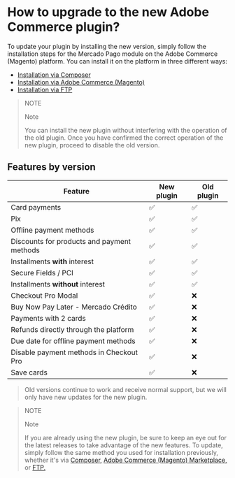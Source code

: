 # How to upgrade to the new Adobe Commerce plugin?

To update your plugin by installing the new version, simply follow the installation steps for the Mercado Pago module on the Adobe Commerce (Magento) platform. You can install it on the platform in three different ways:

 * [Installation via Composer](https://www.mercadopago.com.br/developers/en/docs/adobe-commerce/installation/composer)
 * [Installation via Adobe Commerce (Magento)](https://www.mercadopago.com.br/developers/en/docs/adobe-commerce/installation/magento-marketplace)
 * [Installation via FTP](https://www.mercadopago.com.br/developers/en/docs/adobe-commerce/installation/ftp)

> NOTE
>
> Note
>
> You can install the new plugin without interfering with the operation of the old plugin. Once you have confirmed the correct operation of the new plugin, proceed to disable the old version.

## Features by version

| Feature                               | New plugin | Old plugin |
|--------------------------------------------|------------|------------|
| Card payments                               | ✅          | ✅          |
| Pix                                        | ✅          | ✅          |
| Offline payment methods                     | ✅          | ✅          |
| Discounts for products and payment methods | ✅          | ✅          |
| Installments **with** interest              | ✅          | ✅          |
| Secure Fields / PCI                        | ✅          | ✅          |
| Installments **without** interest          | ✅          | ✅          |
| Checkout Pro Modal                         | ✅          | ❌          |
| Buy Now Pay Later - Mercado Crédito        | ✅          | ❌          |
| Payments with 2 cards                      | ✅          | ❌          |
| Refunds directly through the platform      | ✅          | ❌          |
| Due date for offline payment methods       | ✅          | ❌          |
| Disable payment methods in Checkout Pro    | ✅          | ❌          |
| Save cards                                 | ✅          | ❌          |

> Old versions continue to work and receive normal support, but we will only have new updates for the new plugin.

> NOTE
>
> Note
>
> If you are already using the new plugin, be sure to keep an eye out for the latest releases to take advantage of the new features. To update, simply follow the same method you used for installation previously, whether it's via [Composer,](/developers/en/docs/adobe-commerce/installation/composer) [Adobe Commerce (Magento) Marketplace,](/developers/en/docs/adobe-commerce/installation/magento-marketplace) or [FTP.](/developers/en/docs/adobe-commerce/installation/ftp)